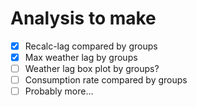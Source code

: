 # Analysis to make

- [x] Recalc-lag compared by groups
- [x] Max weather lag by groups
- [ ] Weather lag box plot by groups? 
- [ ] Consumption rate compared by groups
- [ ] Probably more...